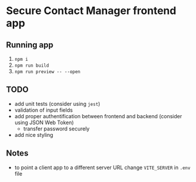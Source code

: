 # Secure Contact Manager frontend app

## Running app

1. `npm i`
2. `npm run build`
3. `npm run preview -- --open`

## TODO

* add unit tests (consider using `jest`)
* validation of input fields
* add proper authentification between frontend and backend (consider using JSON Web Token)
  * transfer password securely
* add nice styling

## Notes
* to point a client app to a different server URL change `VITE_SERVER` in `.env` file
